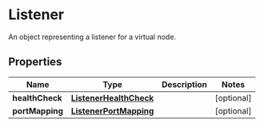 

# Listener

An object representing a listener for a virtual node.

## Properties

| Name | Type | Description | Notes |
|------------ | ------------- | ------------- | -------------|
|**healthCheck** | [**ListenerHealthCheck**](ListenerHealthCheck.md) |  |  [optional] |
|**portMapping** | [**ListenerPortMapping**](ListenerPortMapping.md) |  |  [optional] |



